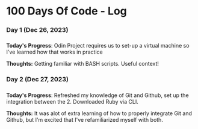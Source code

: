 # 100 Days Of Code - Log

### Day 1 (Dec 26, 2023)
##### 

**Today's Progress**: Odin Project requires us to set-up a virtual machine so I've learned how that works in practice

**Thoughts:** Getting familiar with BASH scripts. Useful context!

### Day 2 (Dec 27, 2023)
##### 

**Today's Progress**: Refreshed my knowledge of Git and Github, set up the integration between the 2. Downloaded Ruby via CLI.

**Thoughts:** It was alot of extra learning of how to properly integrate Git and Github, but I'm excited that I've refamiliarized myself with both.


